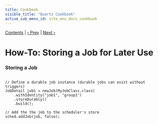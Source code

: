 ```yaml
---
title: Cookbook
visible_title: "Quartz Cookbook"
active_sub_menu_id: site_mnu_docs_cookbook
---
```

<div class="secNavPanel"><a href=".">Contents</a> | <a href="UnscheduleJob.html">&lsaquo;&nbsp;Prev</a> | <a href="ScheduleStoredJob.html">Next&nbsp;&rsaquo;</a></div>





# How-To: Storing a Job for Later Use

### Storing a Job

<pre class="prettyprint highlight"><code class="language-java" data-lang="java">
// Define a durable job instance (durable jobs can exist without triggers)
JobDetail job1 = newJob(MyJobClass.class)
    .withIdentity("job1", "group1")
    .storeDurably()
    .build();

// Add the the job to the scheduler's store
sched.addJob(job, false);
</code></pre>
